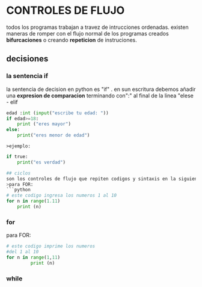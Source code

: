 # CONTROLES DE FLUJO
todos los programas trabajan a travez de intrucciones ordenadas.
existen maneras de romper con el flujo normal de los programas creados
**bifurcaciones** o creando **repeticion** de instruciones.
## decisiones
### la sentencia if
la sentencia de decision en python es "if" . en sun escritura debemos añadir una **expresion de comparacion**
terminando con":" al final de la linea 
"elese - elif
```python
edad :int (input("escribe tu edad: "))
if edad>=18:
    print ("eres mayor")
else:
    print("eres menor de edad")
 ```                                                                                                                                                                                                                             
    >ejemplo:

```python
if true:
    print("es verdad")

## ciclos
son los controles de flujo que repiten codigos y sintaxis en la siguiente 
>para FOR:
```python
# este codigo ingresa los numeros 1 al 10
for n in range(1.11)
    print (n)
```
### for
para FOR:

```python
# este codigo imprime los numeros
#del 1 al 10
for n in range(1,11)
         print (n)
```
### while
